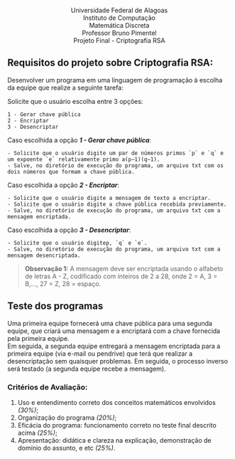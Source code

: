 <p align="center">
    Universidade Federal de Alagoas </br>
    Instituto de Computação </br>
    Matemática Discreta </br>
    Professor Bruno Pimentel </br>
    Projeto Final - Criptografia RSA </br>
</p>

## Requisitos do projeto sobre Criptografia RSA: 
Desenvolver um programa em uma linguagem de programação à escolha da equipe que realize a seguinte tarefa:

Solicite que o usuário escolha entre 3 opções: 

    1 - Gerar chave pública
    2 - Encriptar
    3 - Desencriptar

Caso escolhida a opção ***1 - Gerar chave pública***:

    - Solicite que o usuário digite um par de números primos `p` e `q` e um expoente `e` relativamente primo a(p−1)(q−1).
    - Salve, no diretório de execução do programa, um arquivo txt com os dois números que formam a chave pública.

Caso escolhida a opção ***2 - Encriptar***:

    - Solicite que o usuário digite a mensagem de texto a encriptar.
    - Solicite que o usuário digite a chave pública recebida previamente.
    - Salve, no diretório de execução do programa, um arquivo txt com a mensagem encriptada.

Caso escolhida a opção ***3 - Desencriptar***:

    - Solicite que o usuário digitep, `q` e `e`.
    - Salve, no diretório de execução do programa, um arquivo txt com a mensagem desencriptada.

> **Observação 1:** A mensagem deve ser encriptada usando o alfabeto de letras A - Z, codificado com inteiros de 2 a 28, onde 2 = A, 3 = B,..., 27 = Z, 28 = espaço.

## Teste dos programas

Uma primeira equipe fornecerá uma chave pública para uma segunda equipe, que criará uma mensagem e a encriptará com a chave fornecida pela primeira equipe. </br>
Em seguida, a segunda equipe entregará a mensagem encriptada para a primeira equipe (via e-mail ou pendrive) que terá que realizar a desencriptação sem quaisquer problemas.
Em seguida, o processo inverso será testado (a segunda equipe recebe a mensagem).

### Critérios de Avaliação:

1. Uso e entendimento correto dos conceitos matemáticos envolvidos _(30%)_;
2. Organização do programa _(20%)_;
3. Eficácia do programa: funcionamento correto no teste final descrito acima _(25%)_;
4. Apresentação: didática e clareza na explicação, demonstração de domínio do assunto, e etc _(25%)_.